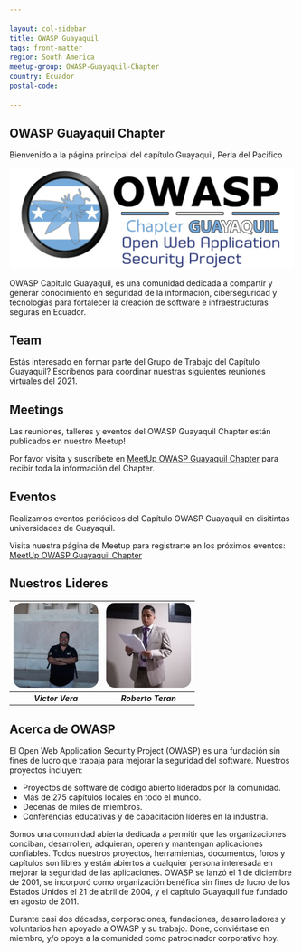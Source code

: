 ```yaml
---

layout: col-sidebar
title: OWASP Guayaquil
tags: front-matter
region: South America
meetup-group: OWASP-Guayaquil-Chapter
country: Ecuador
postal-code: 

---
```



## OWASP Guayaquil Chapter

Bienvenido a la página principal del capítulo Guayaquil, Perla del Pacifico

<img src="assets/images/owasp-chapter-gye.jpg">

OWASP Capitulo Guayaquil, es una comunidad dedicada a compartir y generar conocimiento en seguridad de la información, ciberseguridad y tecnologías para fortalecer la creación de software e infraestructuras seguras en Ecuador.

## Team
Estás interesado en formar parte del Grupo de Trabajo del Capítulo Guayaquil? Escríbenos para coordinar nuestras siguientes reuniones virtuales del 2021.

## Meetings
Las reuniones, talleres y eventos del OWASP Guayaquil Chapter están publicados en nuestro Meetup!

Por favor visita y suscríbete en [MeetUp OWASP Guayaquil Chapter](https://www.meetup.com/OWASP-Guayaquil-Chapter/) para recibir toda la información del Chapter.

## Eventos
Realizamos eventos periódicos del Capítulo OWASP Guayaquil en disitintas universidades de Guayaquil.

Visita nuestra página de Meetup para registrarte en los próximos eventos: [MeetUp OWASP Guayaquil Chapter](https://www.meetup.com/OWASP-Guayaquil-Chapter/)

## Nuestros Lideres

| <img src="assets/images/victorvera.jpg" width="150" height="150" style="border-radius: 15px;"> | <img src="assets/images/roberto_teran.jpeg" width="150" height="150" style="border-radius: 15px;"> |
| :---: | :---: |
| ***Victor Vera*** | ***Roberto Teran*** |

## Acerca de OWASP
El Open Web Application Security Project (OWASP) es una fundación sin fines de lucro que trabaja para mejorar la seguridad del software. Nuestros proyectos incluyen:

- Proyectos de software de código abierto liderados por la comunidad.
- Más de 275 capítulos locales en todo el mundo.
- Decenas de miles de miembros.
- Conferencias educativas y de capacitación líderes en la industria.

Somos una comunidad abierta dedicada a permitir que las organizaciones conciban, desarrollen, adquieran, operen y mantengan aplicaciones confiables. Todos nuestros proyectos, herramientas, documentos, foros y capítulos son libres y están abiertos a cualquier persona interesada en mejorar la seguridad de las aplicaciones. OWASP se lanzó el 1 de diciembre de 2001, se incorporó como organización benéfica sin fines de lucro de los Estados Unidos el 21 de abril de 2004, y el capítulo Guayaquil fue fundado en agosto de 2011. 

Durante casi dos décadas, corporaciones, fundaciones, desarrolladores y voluntarios han apoyado a OWASP y su trabajo. Done, conviértase en miembro, y/o opoye a la comunidad como patrocinador corporativo hoy.
